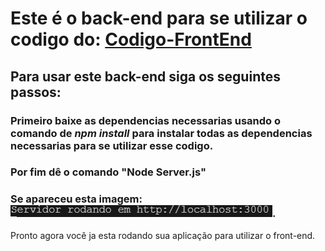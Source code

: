 # Este é o back-end para se utilizar o codigo do: [Codigo-FrontEnd](https://github.com/gabsakura/app-dados-sensores)

## Para usar este back-end siga os seguintes passos:

### Primeiro baixe as dependencias necessarias usando o comando de *npm install* para instalar todas as dependencias necessarias para se utilizar esse codigo.

### Por fim dê o comando "Node Server.js"
### Se apareceu esta imagem: ![Ola](https://github.com/gabsakura/2emr-backend-IoT-dados-sensores-main/blob/main/image.png).

Pronto agora você ja esta rodando sua aplicação para utilizar o front-end.
